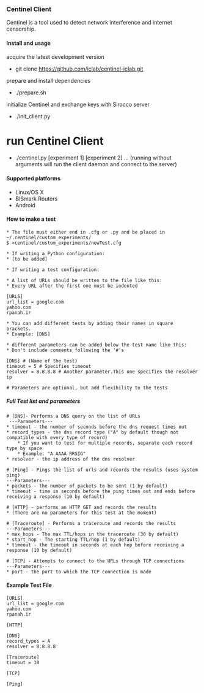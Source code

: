 ### Centinel Client

Centinel is a tool used to detect network interference and internet
censorship.

#### Install and usage

acquire the latest development version
* git clone https://github.com/iclab/centinel-iclab.git
    
prepare and install dependencies
* ./prepare.sh

initialize Centinel and exchange keys with Sirocco server
* ./init_client.py

# run Centinel Client
* ./centinel.py [experiment 1] [experiment 2] ...
(running without arguments will run the client daemon and connect to the server)

#### Supported platforms

* Linux/OS X
* BISmark Routers
* Android

#### How to make a test

    * The file must either end in .cfg or .py and be placed in ~/.centinel/custom_experiments/
    $ >centinel/custom_experiments/newTest.cfg

    * If writing a Python configuration:
    * [to be added]

    * If writing a test configuration:

    * A list of URLs should be written to the file like this:
    * Every URL after the first one must be indented

    [URLS]
    url_list = google.com
	yahoo.com
	rpanah.ir

    * You can add different tests by adding their names in square brackets.
    * Example: [DNS]

    * different parameters can be added below the test name like this:
    * Don't include comments following the '#'s

    [DNS] # (Name of the test)
    timeout = 5 # Specifies timeout
    resolver = 8.8.8.8 # Another parameter.This one specifies the resolver ip

    # Parameters are optional, but add flexibility to the tests

##### Full Test list and parameters

    # [DNS]- Performs a DNS query on the list of URLs
	 ---Parameters---
	* timeout - the number of seconds before the dns request times out
	* record_types - the dns record type ("A" by default though not compatible with every type of record)
		* If you want to test for multiple records, separate each record type by space
		* Example: "A AAAA RRSIG"
	* resolver - the ip address of the dns resolver

    # [Ping] - Pings the list of urls and records the results (uses system ping)
	---Parameters---
	* packets - the number of packets to be sent (1 by default)
	* timeout - time in seconds before the ping times out and ends before receiving a response (10 by default)
    
    # [HTTP] - performs an HTTP GET and records the results
	* (There are no parameters for this test at the moment)

    # [Traceroute] - Performs a traceroute and records the results
	---Parameters---
	* max_hops - The max TTL/hops in the traceroute (30 by default)
	* start_hop - The starting TTL/hop (1 by default)
	* timeout - the timeout in seconds at each hop before receiving a response (10 by default)
    
    # [TCP] - Attempts to connect to the URLs through TCP connections
	---Parameters---
	* port - the port to which the TCP connection is made


#### Example Test File ####

    [URLS]
    url_list = google.com
	yahoo.com
	rpanah.ir

    [HTTP]

    [DNS]
    record_types = A
    resolver = 8.8.8.8

    [Traceroute]
    timeout = 10

    [TCP]

    [Ping]

